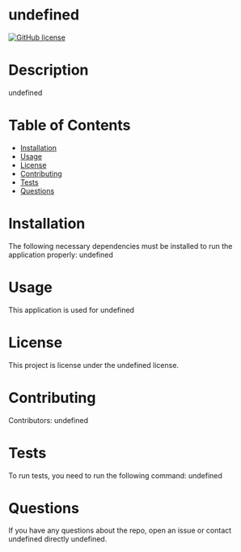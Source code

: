 
  # undefined
  [![GitHub license](https://img.shields.io/badge/license-MIT-blue.svg)](https://github.com/undefined/undefined)
  # Description
  undefined
  # Table of Contents 
  * [Installation](#installation)
  * [Usage](#usage)
  * [License](#license)
  * [Contributing](#contributing)
  * [Tests](#tests)
  * [Questions](#questions)
  # Installation
  The following necessary dependencies must be installed to run the application properly: undefined
  # Usage
  ​This application is used for undefined
  # License
  This project is license under the undefined license.
  # Contributing
  ​Contributors: undefined
  # Tests
  To run tests, you need to run the following command: undefined
  # Questions
  If you have any questions about the repo, open an issue or contact undefined directly undefined.
  